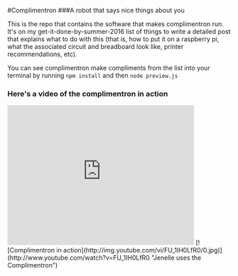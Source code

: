 #Complimentron
###A robot that says nice things about you

This is the repo that contains the software that makes complimentron run. It's on my get-it-done-by-summer-2016 list of things to write a detailed post that explains what to do with this (that is, how to put it on a raspberry pi, what the associated circuit and breadboard look like, printer recommendations, etc).

You can see complimentron make compliments from the list into your terminal by running `npm install` and then `node preview.js` 

### Here's a video of the complimentron in action
<iframe width="420" height="315" src="https://www.youtube.com/embed/" frameborder="0" allowfullscreen></iframe>
[![Complimentron in action](http://img.youtube.com/vi/FU_1IH0LfR0/0.jpg)](http://www.youtube.com/watch?v=FU_1IH0LfR0 "Jenelle uses the Complimentron")
